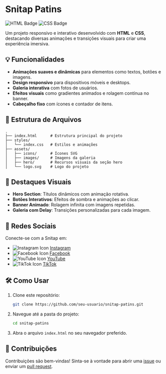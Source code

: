 # Snitap Patins

![HTML Badge](https://img.shields.io/badge/HTML-5-orange?logo=html5&logoColor=white) ![CSS Badge](https://img.shields.io/badge/CSS-3-blue?logo=css3&logoColor=white)

Um projeto responsivo e interativo desenvolvido com **HTML** e **CSS**, destacando diversas animações e transições visuais para criar uma experiência imersiva.

## 💡 Funcionalidades

- **Animações suaves e dinâmicas** para elementos como textos, botões e imagens.
- **Design responsivo** para dispositivos móveis e desktops.
- **Galeria interativa** com fotos de usuários.
- **Efeitos visuais** como gradientes animados e rolagem contínua no banner.
- **Cabeçalho fixo** com ícones e contador de itens.

## 📂 Estrutura de Arquivos

```plaintext
.
├── index.html      # Estrutura principal do projeto
├── styles/
│   └── index.css   # Estilos e animações
├── assets/
│   ├── icons/      # Ícones SVG
│   ├── images/     # Imagens da galeria
│   ├── hero/       # Recursos visuais da seção hero
│   └── logo.svg    # Logo do projeto
```

## 🌟 Destaques Visuais

- **Hero Section**: Títulos dinâmicos com animação rotativa.
- **Botões Interativos**: Efeitos de sombra e animações ao clicar.
- **Banner Animado**: Rolagem infinita com imagens repetidas.
- **Galeria com Delay**: Transições personalizadas para cada imagem.

## 🔗 Redes Sociais

Conecte-se com a Snitap em:

- ![Instagram Icon](https://img.icons8.com/color/16/instagram-new.png) [Instagram](#)
- ![Facebook Icon](https://img.icons8.com/color/16/facebook-new.png) [Facebook](#)
- ![YouTube Icon](https://img.icons8.com/color/16/youtube-play.png) [YouTube](#)
- ![TikTok Icon](https://img.icons8.com/color/16/tiktok.png) [TikTok](#)

## 🛠️ Como Usar

1. Clone este repositório:
   ```bash
   git clone https://github.com/seu-usuario/snitap-patins.git
   ```
2. Navegue até a pasta do projeto:
   ```bash
   cd snitap-patins
   ```
3. Abra o arquivo `index.html` no seu navegador preferido.

## 🤝 Contribuições

Contribuições são bem-vindas! Sinta-se à vontade para abrir uma [issue](#) ou enviar um [pull request](#).
